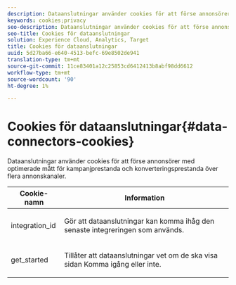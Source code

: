 ```yaml
---
description: Dataanslutningar använder cookies för att förse annonsörer med optimerade mått för kampanjprestanda och konverteringsprestanda över flera annonskanaler.
keywords: cookies;privacy
seo-description: Dataanslutningar använder cookies för att förse annonsörer med optimerade mått för kampanjprestanda och konverteringsprestanda över flera annonskanaler.
seo-title: Cookies för dataanslutningar
solution: Experience Cloud, Analytics, Target
title: Cookies för dataanslutningar
uuid: 5d27ba66-e640-4513-befc-69e8502de941
translation-type: tm+mt
source-git-commit: 11ce83401a12c25853cd6412413b8abf98dd6612
workflow-type: tm+mt
source-wordcount: '90'
ht-degree: 1%

---
```



# Cookies för dataanslutningar{#data-connectors-cookies}

Dataanslutningar använder cookies för att förse annonsörer med optimerade mått för kampanjprestanda och konverteringsprestanda över flera annonskanaler.

<table id="table_54B402C6E19C4A70B1E27BC9DFF776EB"> 
 <thead> 
  <tr> 
   <th colname="col1" class="entry"> Cookie-namn </th> 
   <th colname="col2" class="entry"> Information </th> 
  </tr> 
 </thead>
 <tbody> 
  <tr> 
   <td colname="col1"> <p>integration_id </p> </td> 
   <td colname="col2"> <p>Gör att dataanslutningar kan komma ihåg den senaste integreringen som används. </p> </td> 
  </tr> 
  <tr> 
   <td colname="col1"> <p>get_started </p> </td> 
   <td colname="col2"> <p>Tillåter att dataanslutningar vet om de ska visa sidan Komma igång <span class="wintitle"></span> eller inte. </p> </td> 
  </tr> 
 </tbody> 
</table>


